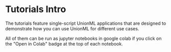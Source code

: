 # Tutorials Intro

The tutorials feature single-script UnionML applications that are designed to
demonstrate how you can use UnionML for different use cases.

All of them can be run as jupyter notebooks in google colab if you click on the "Open in Colab" badge at the top of each notebook.
